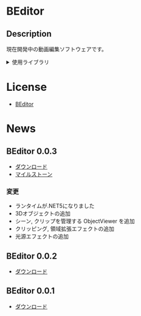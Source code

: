 # BEditor

## Description
現在開発中の動画編集ソフトウェアです。

<details>
<summary>使用ライブラリ</summary>

## 使用ライブラリ
* [.NET runtime](https://github.com/dotnet/runtime)

### BEditor.Core
* [OpenTK](https://github.com/opentk/opentk)
* [System.Reactive](https://github.com/dotnet/reactive)

### BEditor.Media
* [FFmpeg.AutoGen](https://github.com/Ruslan-B/FFmpeg.AutoGen)
* [NAudio](https://github.com/naudio/NAudio)

### BEditor.Drawing
* [SkiaSharp](https://github.com/mono/SkiaSharp)

### BEditor.Settings

</details>

# License

* [BEditor](https://github.com/indigo-san/BEditor/blob/main/LICENSE)

# News

## BEditor 0.0.3

* [ダウンロード](https://github.com/indigo-san/BEditor/releases/tag/v0.0.3-alpha)
* [マイルストーン](https://github.com/indigo-san/BEditor/milestone/1)

### 変更

* ランタイムが.NET5になりました
* 3Dオブジェクトの追加
* シーン, クリップを管理する ObjectViewer を追加
* クリッピング, 領域拡張エフェクトの追加
* 光源エフェクトの追加


## BEditor 0.0.2

* [ダウンロード](https://drive.google.com/file/d/15BZabYO3jz_bGCnBT3IyMnxiJWHLAb-o/view?usp=sharing)

## BEditor 0.0.1

* [ダウンロード](https://drive.google.com/file/d/19w8gj_la7JAaCQjlEVldbbpos9xyMjrL/view?usp=sharing)
